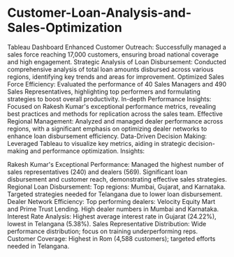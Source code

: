 # Customer-Loan-Analysis-and-Sales-Optimization
Tableau Dashboard 
Enhanced Customer Outreach: Successfully managed a sales force reaching 17,000 customers, ensuring broad national coverage and high engagement.
Strategic Analysis of Loan Disbursement: Conducted comprehensive analysis of total loan amounts disbursed across various regions, identifying key trends and areas for improvement.
Optimized Sales Force Efficiency: Evaluated the performance of 40 Sales Managers and 490 Sales Representatives, highlighting top performers and formulating strategies to boost overall productivity.
In-depth Performance Insights: Focused on Rakesh Kumar's exceptional performance metrics, revealing best practices and methods for replication across the sales team.
Effective Regional Management: Analyzed and managed dealer performance across regions, with a significant emphasis on optimizing dealer networks to enhance loan disbursement efficiency.
Data-Driven Decision Making: Leveraged Tableau to visualize key metrics, aiding in strategic decision-making and performance optimization.
Insights:

Rakesh Kumar's Exceptional Performance:
Managed the highest number of sales representatives (240) and dealers (569).
Significant loan disbursement and customer reach, demonstrating effective sales strategies.
Regional Loan Disbursement:
Top regions: Mumbai, Gujarat, and Karnataka.
Targeted strategies needed for Telangana due to lower loan disbursement.
Dealer Network Efficiency:
Top performing dealers: Velocity Equity Mart and Prime Trust Lending.
High dealer numbers in Mumbai and Karnataka.
Interest Rate Analysis:
Highest average interest rate in Gujarat (24.22%), lowest in Telangana (5.38%).
Sales Representative Distribution:
Wide performance distribution; focus on training underperforming reps.
Customer Coverage:
Highest in Rom (4,588 customers); targeted efforts needed in Telangana.

